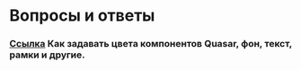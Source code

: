 # Вопросы и ответы

### [Ссылка](https://ru.stackoverflow.com/questions/1104152/quasar-кастомный-цвет-q-input-не-в-фокусе) Как задавать цвета компонентов Quasar, фон, текст, рамки и другие.  
